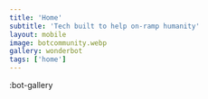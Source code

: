 ```yaml
---
title: 'Home'
subtitle: 'Tech built to help on-ramp humanity'
layout: mobile
image: botcommunity.webp
gallery: wonderbot
tags: ['home']
---
```


:bot-gallery

